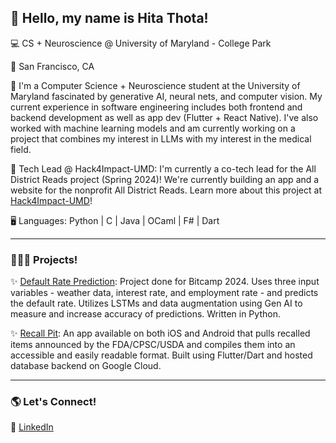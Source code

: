 ## 👋 Hello, my name is Hita Thota! 

💻 CS + Neuroscience @ University of Maryland - College Park

📍 San Francisco, CA

🌟 I'm a Computer Science + Neuroscience student at the University of Maryland fascinated by generative AI, neural nets, and computer vision. My current experience in software engineering includes both frontend and backend development as well as app dev (Flutter + React Native). I've also worked with machine learning models and am currently working on a project that combines my interest in LLMs with my interest in the medical field. 

🌱 Tech Lead @ Hack4Impact-UMD: I'm currently a co-tech lead for the All District Reads project (Spring 2024)! We're currently building an app and a website for the nonprofit All District Reads. Learn more about this project at [Hack4Impact-UMD](https://umd.hack4impact.org/)!

🖥️ Languages: Python | C | Java | OCaml | F# | Dart

---
### 👩🏾‍💻 Projects!

✨ [Default Rate Prediction](https://github.com/spoofle/bitcamp24/tree/main): Project done for Bitcamp 2024. Uses three input variables - weather data, interest rate, and employment rate - and predicts the default rate. Utilizes LSTMs and data augmentation using Gen AI to measure and increase accuracy of predictions. Written in Python.

✨ [Recall Pit](https://www.recallpit.com/): An app available on both iOS and Android that pulls recalled items announced by the FDA/CPSC/USDA and compiles them into an accessible and easily readable format. Built using Flutter/Dart and hosted database backend on Google Cloud.

---
### 🌎 Let's Connect!
🔗 [LinkedIn](https://www.linkedin.com/in/hita-thota/)



<!--
**spoofle/spoofle** is a ✨ _special_ ✨ repository because its `README.md` (this file) appears on your GitHub profile.

Here are some ideas to get you started:

- 🔭 I’m currently working on ...
- 🌱 I’m currently learning ...
- 👯 I’m looking to collaborate on ...
- 🤔 I’m looking for help with ...
- 💬 Ask me about ...
- 📫 How to reach me: ...
- 😄 Pronouns: ...
- ⚡ Fun fact: ...
-->
